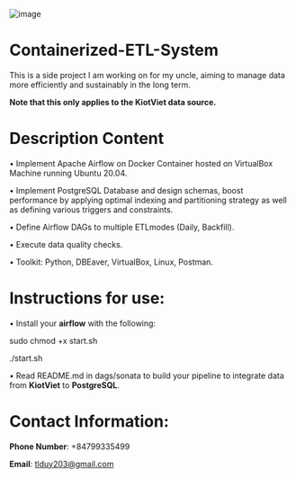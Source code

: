 ![image](https://github.com/user-attachments/assets/797bfab9-a3f2-4b51-89d8-dfa35961abb0)
# Containerized-ETL-System
This is a side project I am working on for my uncle, aiming to manage data more efficiently and sustainably in the long term.

**Note that this only applies to the KiotViet data source.**

# Description Content
• Implement Apache Airflow on Docker Container hosted on VirtualBox Machine running Ubuntu 20.04.

• Implement PostgreSQL Database and design schemas, boost performance by applying optimal indexing and partitioning strategy as well as defining various triggers and constraints.

• Define Airflow DAGs to multiple ETLmodes (Daily, Backfill).

• Execute data quality checks.

• Toolkit: Python, DBEaver, VirtualBox, Linux, Postman.

# Instructions for use:  
• Install your **airflow** with the following:

sudo chmod +x start.sh

./start.sh

• Read README.md in dags/sonata to build your pipeline to integrate data from **KiotViet** to **PostgreSQL**.

# Contact Information:
**Phone Number**: +84799335499

**Email**: tlduy203@gmail.com



